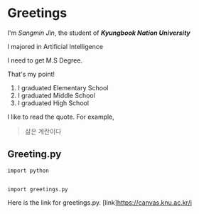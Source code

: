 # Greetings

I'm *Sangmin Jin*, the student of ***Kyungbook Nation University***

I majored in Artificial Intelligence

I need to get M.S Degree.

That's my point!

1. I graduated Elementary School
2. I graduated Middle School
3. I graduated High School

I like to read the quote. For example,

> 삶은
> 계란이다

## Greeting.py

`import python`

```

import greetings.py

```

Here is the link for greetings.py. [link]https://canvas.knu.ac.kr/i
